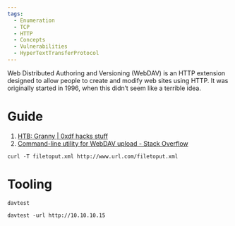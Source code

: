 ```yaml
---
tags:
  - Enumeration
  - TCP
  - HTTP
  - Concepts
  - Vulnerabilities
  - HyperTextTransferProtocol
---
```

Web Distributed Authoring and Versioning (WebDAV) is an HTTP extension designed to allow people to create and modify web sites using HTTP. It was originally started in 1996, when this didn’t seem like a terrible idea.
# Guide
1. [HTB: Granny | 0xdf hacks stuff](https://0xdf.gitlab.io/2019/03/06/htb-granny.html)
2. [Command-line utility for WebDAV upload - Stack Overflow](https://stackoverflow.com/questions/1205101/command-line-utility-for-webdav-upload)

```
curl -T filetoput.xml http://www.url.com/filetoput.xml
```


# Tooling

`davtest`

```
davtest -url http://10.10.10.15
```